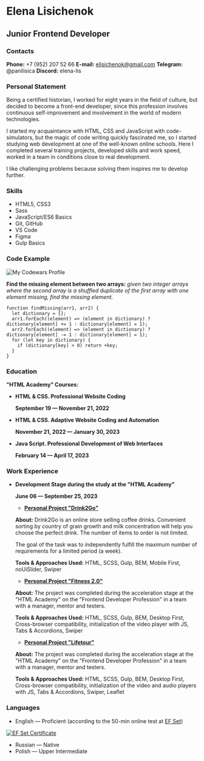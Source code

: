 # Elena Lisichenok

## Junior Frontend Developer

### Contacts

**Phone:** +7 (952) 207 52 66
**E-mail:** elisichenok@gmail.com
**Telegram:** @panilisica
**Discord:** elena-lis


### Personal Statement

Being a certified historian, I worked for eight years in the field of culture, but decided to become a front-end developer, since this profession involves continuous self-improvement and involvement in the world of modern technologies.


I started my acquaintance with HTML, CSS and JavaScript with code-simulators, but the magic of code writing quickly fascinated me, so I started studying web development at one of the well-known online schools. Here I completed several training projects, developed skills and work speed, worked in a team in conditions close to real development.


I like challenging problems because solving them inspires me to develop further.


### Skills

* HTML5, CSS3
* Sass
* JavaScript/ES6 Basics
* Git, GitHub
* VS Code
* Figma
* Gulp Basics


### Code Example

![My Codewars Profile](https://www.codewars.com/users/lena-lis/badges/large "My Codewars Profile Badge")

**Find the missing element between two arrays:** *given two integer arrays where the second array is a shuffled duplicate of the first array with one element missing, find the missing element.*

```
function findMissing(arr1, arr2) {
  let dictionary = {};
  arr1.forEach((element) => (element in dictionary) ? dictionary[element] += 1 : dictionary[element] = 1);
  arr2.forEach((element) => (element in dictionary) ? dictionary[element] -= 1 : dictionary[element] = 1);
  for (let key in dictionary) {
    if (dictionary[key] > 0) return +key;
  }
}
```


### Education


**"HTML Academy" Courses:**

* **HTML & CSS. Professional Website Coding**

    __September 19 — November 21, 2022__


* **HTML & CSS. Adaptive Website Coding and Automation**

    __November 21, 2022 — January 30, 2023__


* **Java Script. Professional Development of Web Interfaces**

    __February 14 — April 17, 2023__


### Work Experience

* **Development Stage during the study at the "HTML Academy"**

    __June 06 — September 25, 2023__

    + **[Personal Project "Drink2Go"](https://lena-lis.github.io/Drink2Go/build/)**

    __About:__ Drink2Go is an online store selling coffee drinks. Convenient sorting by country of grain growth and milk concentration will help you choose the perfect drink. The number of items to order is not limited.

    The goal of the task was to independently fulfill the maximum number of requirements for a limited period (a week).


    __Tools & Approaches Used:__ HTML, SCSS, Gulp, BEM, Mobile First, noUiSlider, Swiper


    + **[Personal Project "Fitness 2.0"](https://lena-lis.github.io/fitness_2.0/build/)**

    __About:__ The project was completed during the acceleration stage at the "HTML Academy" on the "Frontend Developer Profession" in a team with a manager, mentor and testers.


    __Tools & Approaches Used:__ HTML, SCSS, Gulp, BEM, Desktop First, Cross-browser compatibility, initialization of the video player with JS, Tabs & Accordions, Swiper

    + **[Personal Project "Lifetour"](https://lena-lis.github.io/travels/build/)**

    __About:__ The project was completed during the acceleration stage at the "HTML Academy" on the "Frontend Developer Profession" in a team with a manager, mentor and testers.


    __Tools & Approaches Used:__ HTML, SCSS, Gulp, BEM, Desktop First, Cross-browser compatibility, initialization of the video and audio players with JS, Tabs & Accordions, Swiper, Leaflet


### Languages


* English — Proficient (according to the 50-min online test at [EF Set](https://www.efset.org/ef-set-50/))


[![EF Set Certificate](https://cdn.efset.org/efset-widget/img/certificate_75.png)](https://www.efset.org/cert/a34Ldx)
* Russian — Native
* Polish — Upper Intermediate
